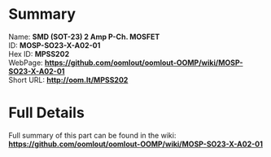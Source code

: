 
Summary
=================
  
Name: __SMD (SOT-23) 2 Amp P-Ch. MOSFET__    
ID: __MOSP-SO23-X-A02-01__   
Hex ID: __MPSS202__   
WebPage: __https://github.com/oomlout/oomlout-OOMP/wiki/MOSP-SO23-X-A02-01__   
Short URL: __http://oom.lt/MPSS202__   

Full Details
==========================
Full summary of this part can be found in the wiki:   
__https://github.com/oomlout/oomlout-OOMP/wiki/MOSP-SO23-X-A02-01__    

